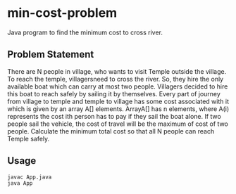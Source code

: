 # min-cost-problem
Java program to find the minimum cost to cross river.

## Problem Statement
There are N people in village, who wants to visit Temple outside the village. To reach the temple, villagersneed to cross the river. So, they hire the only available boat which can carry at most two people. Villagers decided to hire this boat to reach safely by sailing it by themselves. Every part of journey from village to temple and temple to village has some cost associated with it which is given by an array A[] elements. ArrayA[] has n elements, where A(i) represents the cost ith person has to pay if they sail the boat alone. If two people sail the vehicle, the cost of travel will be the maximum of cost of two people. Calculate the minimum total cost so that all N people can reach Temple safely.

## Usage
```shell
javac App.java
java App
```
